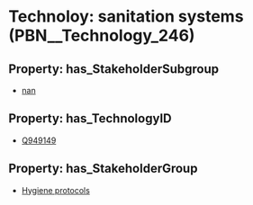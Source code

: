# Technoloy: __sanitation systems__ (PBN__Technology_246)

## Property: has_StakeholderSubgroup

* [nan](PBN__TechSubgroup_7)

## Property: has_TechnologyID

* [Q949149](Q949149)

## Property: has_StakeholderGroup

* [Hygiene protocols](PBN__TechGroup_9)

